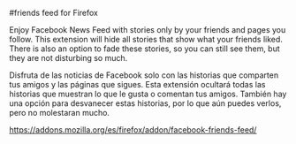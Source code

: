 #friends feed for Firefox


Enjoy Facebook News Feed with stories only by your friends and pages you follow.
This extension will hide all stories that show what your friends liked. There
is also an option to fade these stories, so you can still see them, but they
are not disturbing so much.

Disfruta de las noticias de Facebook solo con las historias que comparten
tus amigos y las páginas que sigues. Esta extensión ocultará todas las
historias que muestran lo que le gusta o comentan tus amigos. También hay una
opción para desvanecer estas historias, por lo que aún puedes verlos, pero no
molestaran mucho.


https://addons.mozilla.org/es/firefox/addon/facebook-friends-feed/
